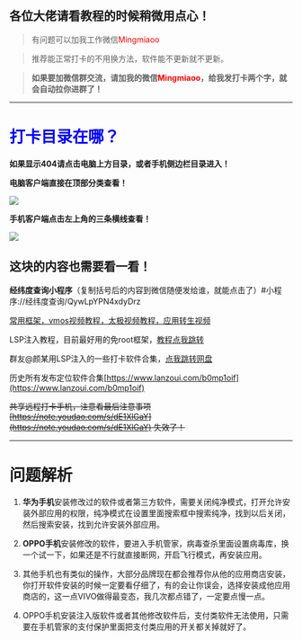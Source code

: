 ## **各位大佬请看教程的时候稍微用点心！**

> 有问题可以加我工作微信<font color='red'>Mingmiaoo</font>

> 推荐能正常打卡的不用换方法，软件能不更新就不更新。

> **如果要加微信群交流，请加我的微信<font color='red'>Mingmiaoo</font>，给我发打卡两个字，就会自动拉你进群了！**

---

# <font color='blue'>打卡目录在哪？</font>

**如果显示404请点击电脑上方目录，或者手机侧边栏目录进入！**



**电脑客户端直接在顶部分类查看！**

![](https://image.baidu.com/search/down?url=https://tvax2.sinaimg.cn/large/9556c59fly1hdsksaa9qrj20y60dp7c3.jpg)

**手机客户端点击左上角的三条横线查看！**

![](https://img08.mifile.cn/v1/MI_542ED8B1722DC/a084060fb8e85457faf862492f8226c7.png)



## 这块的内容也需要看一看！

**经纬度查询小程序**（复制括号后的内容到微信随便发给谁，就能点击了）#小程序://经纬度查询/QywLpYPN4xdyDrz

[常用框架，vmos视频教程，太极视频教程，应用转生视频](https://wk.aminggood.cn/%E7%9F%A5%E8%AF%86%E5%BA%93/%E5%AE%89%E5%8D%93%E6%A1%86%E6%9E%B6%E7%A5%9E%E5%99%A8/)

LSP注入教程，目前最好用的免root框架，[教程点我跳转](https://wk.aminggood.cn/%E7%9F%A5%E8%AF%86%E5%BA%93/%E5%AE%89%E5%8D%93%E6%A1%86%E6%9E%B6%E7%A5%9E%E5%99%A8/#_6)

群友@颜某用LSP注入的一些打卡软件合集，[点我跳转网盘](https://www.123pan.com/s/hXLDVv-Ye6Rv)

历史所有发布定位软件合集[https://www.lanzoui.com/b0mp1oif](https://www.lanzoui.com/b0mp1oif)

~~共享远程打卡手机，注意看最后注意事项[https://note.youdao.com/s/dE1XlGaY](https://note.youdao.com/s/dE1XlGaY) 失效了！~~

---

# 问题解析

1. **华为手机**安装修改过的软件或者第三方软件，需要关闭纯净模式，打开允许安装外部应用的权限，纯净模式在设置里面搜索框中搜索纯净，找到以后关闭，然后搜索安装，找到允许安装外部应用。

2. **OPPO手机**安装修改的软件，要进入手机管家，病毒查杀里面设置病毒库，换一个试一下，如果还是不行就直接断网，开启飞行模式，再安装应用。

3. 其他手机也有类似的操作，大部分品牌现在都会推荐你从他的应用商店安装，你打开软件安装的时候一定要看仔细了，有的会让你误会，选择安装成他应用商店的，这一点VIVO做得最变态，我几次都点错了，一定要点慢一点。

4. OPPO手机安装注入版软件或者其他修改软件后，支付类软件无法使用，只需要在手机管家的支付保护里面把支付类应用的开关都关掉就好了。



